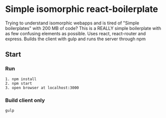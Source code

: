 # Simple isomorphic react-boilerplate

Trying to understand isomorphic webapps and is tired of "Simple boilerplates" with 200 MB of code?
This is a REALLY simple boilerplate with as few confusing elements as possible. Uses react, react-router and express.
Builds the client with gulp and runs the server through npm


## Start

### Run

```
1. npm install
2. npm start
3. open browser at localhost:3000

```

### Build client only
```
gulp

```